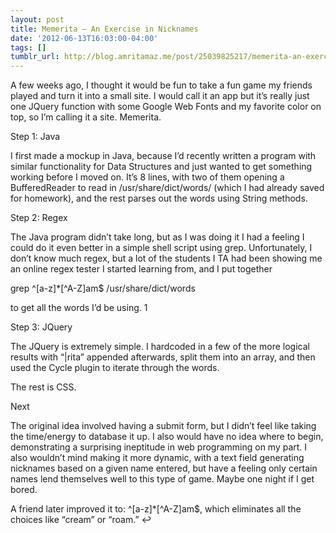 ```yaml
---
layout: post
title: Memerita – An Exercise in Nicknames
date: '2012-06-13T16:03:00-04:00'
tags: []
tumblr_url: http://blog.amritamaz.me/post/25039825217/memerita-an-exercise-in-nicknames
---
```

A few weeks ago, I thought it would be fun to take a fun game my friends played and turn it into a small site. I would call it an app but it’s really just one JQuery function with some Google Web Fonts and my favorite color on top, so I’m calling it a site. Memerita.

Step 1: Java

I first made a mockup in Java, because I’d recently written a program with similar functionality for Data Structures and just wanted to get something working before I moved on. It’s 8 lines, with two of them opening a BufferedReader to read in /usr/share/dict/words/ (which I had already saved for homework), and the rest parses out the words using String methods.

Step 2: Regex

The Java program didn’t take long, but as I was doing it I had a feeling I could do it even better in a simple shell script using grep. Unfortunately, I don’t know much regex, but a lot of the students I TA had been showing me an online regex tester I started learning from, and I put together


  grep ^[a-z]*[^A-Z]am$ /usr/share/dict/words


to get all the words I’d be using. 1

Step 3: JQuery

The JQuery is extremely simple. I hardcoded in a few of the more logical results with “|rita” appended afterwards, split them into an array, and then used the Cycle plugin to iterate through the words.

The rest is CSS.



Next

The original idea involved having a submit form, but I didn’t feel like taking the time/energy to database it up. I also would have no idea where to begin, demonstrating a surprising ineptitude in web programming on my part. I also wouldn’t mind making it more dynamic, with a text field generating nicknames based on a given name entered, but have a feeling only certain names lend themselves well to this type of game. Maybe one night if I get bored.



A friend later improved it to: ^[a-z]*[^A-Z]am$, which eliminates all the choices like “cream” or “roam.” ↩



